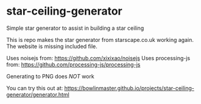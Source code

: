 # star-ceiling-generator
Simple star generator to assist in building a star ceiling

This is repo makes the star generator from starscape.co.uk working again.  The website is missing included file.

Uses noisejs from: https://github.com/xixixao/noisejs
Uses processing-js from: https://github.com/processing-js/processing-js

Generating to PNG does *NOT* work

You can try this out at: https://bowlinmaster.github.io/projects/star-ceiling-generator/generator.html
